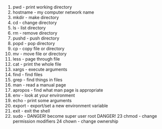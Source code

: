 1.  pwd - print working directory
2.  hostname - my computer network name
3.  mkdir - make directory
4.  cd - change directory
5.  ls - list directory
6.  rm - remove directory
7.  pushd - push directory
8.  popd - pop directory
9.  cp - copy file or directory
10. mv - move file or directory
11. less - page through file
12. cat - print the whole file
13. xargs - execute arguments
14. find - find files
15. grep - find things in files
16. man - read a manual page
17. apropos - find what man page is appropriate
18. env - look at your environment
19. echo - print some arguments
20. export - export/set a new environment variable
21. exit - exit the shell
22. sudo - DANGER! become super user root DANGER!
23 chmod - change permission modifiers
24 chown - change ownership
